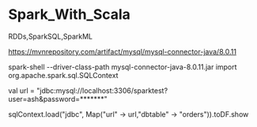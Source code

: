 # Spark_With_Scala

RDDs,SparkSQL,SparkML

 https://mvnrepository.com/artifact/mysql/mysql-connector-java/8.0.11
 
  spark-shell --driver-class-path mysql-connector-java-8.0.11.jar
  import org.apache.spark.sql.SQLContext

  val url = "jdbc:mysql://localhost:3306/sparktest?user=ash&password=*******"

  sqlContext.load("jdbc", Map("url" -> url,"dbtable" -> "orders")).toDF.show
